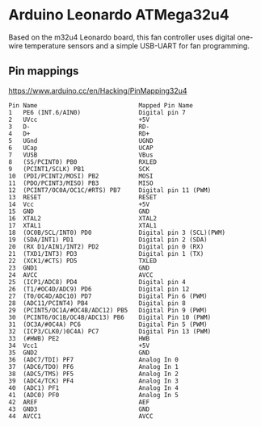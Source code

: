 Arduino Leonardo ATMega32u4
===========================

Based on the m32u4 Leonardo board, this fan controller uses digital one-wire temperature sensors and a simple USB-UART for fan programming.




## Pin mappings
https://www.arduino.cc/en/Hacking/PinMapping32u4
```
Pin Name							Mapped Pin Name
1	PE6 (INT.6/AIN0)				Digital pin 7
2	UVcc							+5V
3	D-								RD-
4	D+								RD+
5	UGnd							UGND
6	UCap							UCAP
7	VUSB							VBus
8	(SS/PCINT0) PB0					RXLED
9	(PCINT1/SCLK) PB1				SCK
10	(PDI/PCINT2/MOSI) PB2			MOSI
11	(PDO/PCINT3/MISO) PB3			MISO
12	(PCINT7/OC0A/OC1C/#RTS) PB7		Digital pin 11 (PWM)
13	RESET							RESET
14	Vcc								+5V
15	GND								GND
16	XTAL2							XTAL2
17	XTAL1							XTAL1
18	(OC0B/SCL/INT0) PD0				Digital pin 3 (SCL)(PWM)
19	(SDA/INT1) PD1					Digital pin 2 (SDA)
20	(RX D1/AIN1/INT2) PD2			Digital pin 0 (RX)
21	(TXD1/INT3) PD3					Digital pin 1 (TX)
22	(XCK1/#CTS) PD5					TXLED
23	GND1							GND
24	AVCC							AVCC
25	(ICP1/ADC8) PD4					Digital pin 4
26	(T1/#OC4D/ADC9) PD6				Digital pin 12
27	(T0/OC4D/ADC10) PD7				Digital Pin 6 (PWM)
28	(ADC11/PCINT4) PB4				Digital pin 8
29	(PCINT5/OC1A/#OC4B/ADC12) PB5	Digital Pin 9 (PWM)
30	(PCINT6/OC1B/OC4B/ADC13) PB6	Digital Pin 10 (PWM)
31	(OC3A/#0C4A) PC6				Digital Pin 5 (PWM)
32	(ICP3/CLK0/)0C4A) PC7			Digital Pin 13 (PWM)
33	(#HWB) PE2						HWB
34	Vcc1							+5V
35	GND2							GND
36	(ADC7/TDI) PF7					Analog In 0
37	(ADC6/TDO) PF6					Analog In 1
38	(ADC5/TMS) PF5					Analog In 2
39	(ADC4/TCK) PF4					Analog In 3
40	(ADC1) PF1						Analog In 4
41	(ADC0) PF0						Analog In 5
42	AREF							AEF
43	GND3							GND
44	AVCC1							AVCC
```
